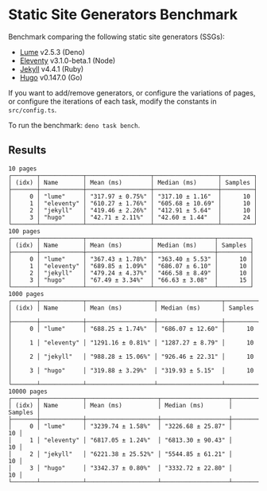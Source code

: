 # Static Site Generators Benchmark

Benchmark comparing the following static site generators (SSGs):

- [Lume](https://lumeland.github.io/) v2.5.3 (Deno)
- [Eleventy](https://www.11ty.dev/) v3.1.0-beta.1 (Node)
- [Jekyll](https://jekyllrb.com/) v4.4.1 (Ruby)
- [Hugo](https://gohugo.io/) v0.147.0 (Go)

If you want to add/remove generators, or configure the variations of pages, or configure the iterations of each task, modify the constants in `src/config.ts`.

To run the benchmark: `deno task bench`.

## Results

```
10 pages
┌───────┬────────────┬──────────────────┬──────────────────┬─────────┐
│ (idx) │ Name       │ Mean (ms)        │ Median (ms)      │ Samples │
├───────┼────────────┼──────────────────┼──────────────────┼─────────┤
│     0 │ "lume"     │ "317.97 ± 0.75%" │ "317.10 ± 1.16"  │      10 │
│     1 │ "eleventy" │ "610.27 ± 1.76%" │ "605.68 ± 10.69" │      10 │
│     2 │ "jekyll"   │ "419.46 ± 2.26%" │ "412.91 ± 5.64"  │      10 │
│     3 │ "hugo"     │ "42.71 ± 2.11%"  │ "42.60 ± 1.44"   │      24 │
└───────┴────────────┴──────────────────┴──────────────────┴─────────┘
100 pages
┌───────┬────────────┬──────────────────┬─────────────────┬─────────┐
│ (idx) │ Name       │ Mean (ms)        │ Median (ms)     │ Samples │
├───────┼────────────┼──────────────────┼─────────────────┼─────────┤
│     0 │ "lume"     │ "367.43 ± 1.78%" │ "363.40 ± 5.53" │      10 │
│     1 │ "eleventy" │ "689.85 ± 1.09%" │ "686.07 ± 6.10" │      10 │
│     2 │ "jekyll"   │ "479.24 ± 4.37%" │ "466.58 ± 8.49" │      10 │
│     3 │ "hugo"     │ "67.49 ± 3.34%"  │ "66.63 ± 3.08"  │      15 │
└───────┴────────────┴──────────────────┴─────────────────┴─────────┘
1000 pages
┌───────┬────────────┬───────────────────┬──────────────────┬─────────┐
│ (idx) │ Name       │ Mean (ms)         │ Median (ms)      │ Samples │
├───────┼────────────┼───────────────────┼──────────────────┼─────────┤
│     0 │ "lume"     │ "688.25 ± 1.74%"  │ "686.07 ± 12.60" │      10 │
│     1 │ "eleventy" │ "1291.16 ± 0.81%" │ "1287.27 ± 8.79" │      10 │
│     2 │ "jekyll"   │ "988.28 ± 15.06%" │ "926.46 ± 22.31" │      10 │
│     3 │ "hugo"     │ "319.88 ± 3.29%"  │ "319.93 ± 5.15"  │      10 │
└───────┴────────────┴───────────────────┴──────────────────┴─────────┘
10000 pages
┌───────┬────────────┬────────────────────┬───────────────────┬─────────┐
│ (idx) │ Name       │ Mean (ms)          │ Median (ms)       │ Samples │
├───────┼────────────┼────────────────────┼───────────────────┼─────────┤
│     0 │ "lume"     │ "3239.74 ± 1.58%"  │ "3226.68 ± 25.87" │      10 │
│     1 │ "eleventy" │ "6817.05 ± 1.24%"  │ "6813.30 ± 90.43" │      10 │
│     2 │ "jekyll"   │ "6221.38 ± 25.52%" │ "5544.85 ± 61.21" │      10 │
│     3 │ "hugo"     │ "3342.37 ± 0.80%"  │ "3332.72 ± 22.80" │      10 │
└───────┴────────────┴────────────────────┴───────────────────┴─────────┘
```